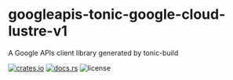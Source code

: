 # googleapis-tonic-google-cloud-lustre-v1

A Google APIs client library generated by tonic-build

[![crates.io](https://img.shields.io/crates/v/googleapis-tonic-google-cloud-lustre-v1)](https://crates.io/crates/googleapis-tonic-google-cloud-lustre-v1)
[![docs.rs](https://img.shields.io/docsrs/googleapis-tonic-google-cloud-lustre-v1)](https://docs.rs/googleapis-tonic-google-cloud-lustre-v1)
![license](https://img.shields.io/crates/l/googleapis-tonic-google-cloud-lustre-v1)
